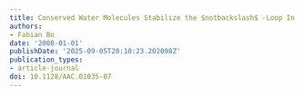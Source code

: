 ```yaml
---
title: Conserved Water Molecules Stabilize the $notbackslash$ -Loop In
authors:
- Fabian Bo
date: '2008-01-01'
publishDate: '2025-09-05T20:10:23.202098Z'
publication_types:
- article-journal
doi: 10.1128/AAC.01035-07
---
```

